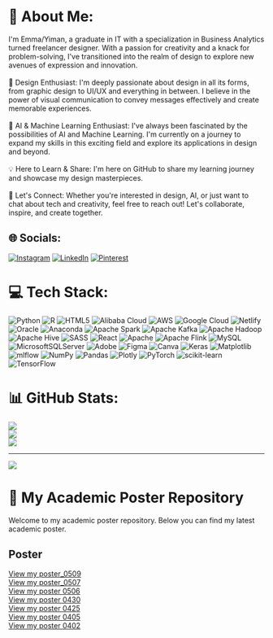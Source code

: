 # 💫 About Me:
I'm Emma/Yiman, a graduate in IT with a specialization in Business Analytics turned freelancer designer. With a passion for creativity and a knack for problem-solving, I've transitioned into the realm of design to explore new avenues of expression and innovation.<br><br>🎨 Design Enthusiast: I'm deeply passionate about design in all its forms, from graphic design to UI/UX and everything in between. I believe in the power of visual communication to convey messages effectively and create memorable experiences.<br><br>🌱 AI & Machine Learning Enthusiast:  I've always been fascinated by the possibilities of AI and Machine Learning. I'm currently on a journey to expand my skills in this exciting field and explore its applications in design and beyond.<br><br>💡 Here to Learn & Share: I'm here on GitHub to share my learning journey and showcase my design masterpieces. <br><br>🚀 Let's Connect: Whether you're interested in design, AI, or just want to chat about tech and creativity, feel free to reach out! Let's collaborate, inspire, and create together.


## 🌐 Socials:
[![Instagram](https://img.shields.io/badge/Instagram-%23E4405F.svg?logo=Instagram&logoColor=white)](https://instagram.com/Yiman4333) [![LinkedIn](https://img.shields.io/badge/LinkedIn-%230077B5.svg?logo=linkedin&logoColor=white)](https://linkedin.com/in/https://www.linkedin.com/in/yiman-chen-b4a775254/) [![Pinterest](https://img.shields.io/badge/Pinterest-%23E60023.svg?logo=Pinterest&logoColor=white)](https://pinterest.com/https://www.pinterest.com/yiman7787/) 

# 💻 Tech Stack:
![Python](https://img.shields.io/badge/python-3670A0?style=for-the-badge&logo=python&logoColor=ffdd54) ![R](https://img.shields.io/badge/r-%23276DC3.svg?style=for-the-badge&logo=r&logoColor=white) ![HTML5](https://img.shields.io/badge/html5-%23E34F26.svg?style=for-the-badge&logo=html5&logoColor=white) ![Alibaba Cloud](https://img.shields.io/badge/AlibabaCloud-%23FF6701.svg?style=for-the-badge&logo=alibabacloud&logoColor=white) ![AWS](https://img.shields.io/badge/AWS-%23FF9900.svg?style=for-the-badge&logo=amazon-aws&logoColor=white) ![Google Cloud](https://img.shields.io/badge/GoogleCloud-%234285F4.svg?style=for-the-badge&logo=google-cloud&logoColor=white) ![Netlify](https://img.shields.io/badge/netlify-%23000000.svg?style=for-the-badge&logo=netlify&logoColor=#00C7B7) ![Oracle](https://img.shields.io/badge/Oracle-F80000?style=for-the-badge&logo=oracle&logoColor=white) ![Anaconda](https://img.shields.io/badge/Anaconda-%2344A833.svg?style=for-the-badge&logo=anaconda&logoColor=white) ![Apache Spark](https://img.shields.io/badge/Apache%20Spark-FDEE21?style=for-the-badge&logo=apachespark&logoColor=black) ![Apache Kafka](https://img.shields.io/badge/Apache%20Kafka-000?style=for-the-badge&logo=apachekafka) ![Apache Hadoop](https://img.shields.io/badge/Apache%20Hadoop-66CCFF?style=for-the-badge&logo=apachehadoop&logoColor=black) ![Apache Hive](https://img.shields.io/badge/Apache%20Hive-FDEE21?style=for-the-badge&logo=apachehive&logoColor=black) ![SASS](https://img.shields.io/badge/SASS-hotpink.svg?style=for-the-badge&logo=SASS&logoColor=white) ![React](https://img.shields.io/badge/react-%2320232a.svg?style=for-the-badge&logo=react&logoColor=%2361DAFB) ![Apache](https://img.shields.io/badge/apache-%23D42029.svg?style=for-the-badge&logo=apache&logoColor=white) ![Apache Flink](https://img.shields.io/badge/Apache%20Flink-E6526F?style=for-the-badge&logo=Apache%20Flink&logoColor=white) ![MySQL](https://img.shields.io/badge/mysql-4479A1.svg?style=for-the-badge&logo=mysql&logoColor=white) ![MicrosoftSQLServer](https://img.shields.io/badge/Microsoft%20SQL%20Server-CC2927?style=for-the-badge&logo=microsoft%20sql%20server&logoColor=white) ![Adobe](https://img.shields.io/badge/adobe-%23FF0000.svg?style=for-the-badge&logo=adobe&logoColor=white) ![Figma](https://img.shields.io/badge/figma-%23F24E1E.svg?style=for-the-badge&logo=figma&logoColor=white) ![Canva](https://img.shields.io/badge/Canva-%2300C4CC.svg?style=for-the-badge&logo=Canva&logoColor=white) ![Keras](https://img.shields.io/badge/Keras-%23D00000.svg?style=for-the-badge&logo=Keras&logoColor=white) ![Matplotlib](https://img.shields.io/badge/Matplotlib-%23ffffff.svg?style=for-the-badge&logo=Matplotlib&logoColor=black) ![mlflow](https://img.shields.io/badge/mlflow-%23d9ead3.svg?style=for-the-badge&logo=numpy&logoColor=blue) ![NumPy](https://img.shields.io/badge/numpy-%23013243.svg?style=for-the-badge&logo=numpy&logoColor=white) ![Pandas](https://img.shields.io/badge/pandas-%23150458.svg?style=for-the-badge&logo=pandas&logoColor=white) ![Plotly](https://img.shields.io/badge/Plotly-%233F4F75.svg?style=for-the-badge&logo=plotly&logoColor=white) ![PyTorch](https://img.shields.io/badge/PyTorch-%23EE4C2C.svg?style=for-the-badge&logo=PyTorch&logoColor=white) ![scikit-learn](https://img.shields.io/badge/scikit--learn-%23F7931E.svg?style=for-the-badge&logo=scikit-learn&logoColor=white) ![TensorFlow](https://img.shields.io/badge/TensorFlow-%23FF6F00.svg?style=for-the-badge&logo=TensorFlow&logoColor=white)
# 📊 GitHub Stats:
![](https://github-readme-stats.vercel.app/api?username=EmmaChen0903&theme=radical&hide_border=false&include_all_commits=true&count_private=true)<br/>
![](https://github-readme-streak-stats.herokuapp.com/?user=EmmaChen0903&theme=radical&hide_border=false)<br/>
![](https://github-readme-stats.vercel.app/api/top-langs/?username=EmmaChen0903&theme=radical&hide_border=false&include_all_commits=true&count_private=true&layout=compact)

---
[![](https://visitcount.itsvg.in/api?id=EmmaChen0903&icon=0&color=0)](https://visitcount.itsvg.in)

<!-- Proudly created with GPRM ( https://gprm.itsvg.in ) -->



# 🍄 My Academic Poster Repository

Welcome to my academic poster repository. Below you can find my latest academic poster.

## Poster
[View my poster_0509](Visualization/May_09_Biz_Plan/（修改）0509_v4.pdf)<br>
[View my poster_0507](Visualization/May_7_Crocodile/0507_v2.pdf)<br>
[View my poster 0506](Visualization/May_06_Genotoxic%20Impurities%20in%20API%20and%20Drug%20Products/0503_v4.pdf)<br>
[View my poster 0430](Visualization/Apr_30_Hackmanite%3A%20The%20Natural%20Glow-in-the-Dark%20Material/Hackmanite_v4.pdf)<br>
[View my poster 0425](Visualization/Apr_25_Fluorescence%20Spectroscopy%20Measurement%20for%20Quality%20Assessment%20of%20Food%20Systems/0425_v2.pdf)<br>
[View my poster 0405](Visualization/Apr_05_Lung%20Cancer%20Diagnosis/0406_V3.pdf)<br>
[View my poster 0402](Visualization/Apr_03_CSR/0402_v3.pdf)<br>


